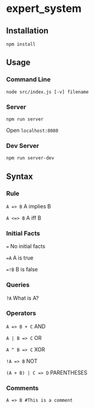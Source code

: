 # expert_system

## Installation

`npm install`

## Usage

### Command Line

`node src/index.js [-v] filename`

### Server

`npm run server`

Open `localhost:8080`

### Dev Server

`npm run server-dev`

## Syntax

### Rule

`A => B`            A implies B

`A <=> B`           A iff B

### Initial Facts

`=`                 No initial facts

`=A`                A is true

`=!B`               B is false

### Queries

`?A`                What is A?

### Operators

`A => B + C`        AND

`A | B => C`        OR

`A ^ B => C`        XOR

`!A => B`           NOT

`(A + B) | C => D`  PARENTHESES

### Comments

`A => B #This is a comment`

